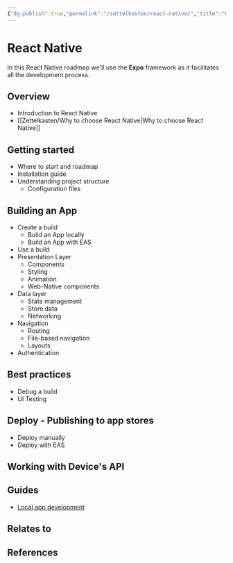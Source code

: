 ```yaml
---
{"dg-publish":true,"permalink":"/zettelkasten/react-native/","title":"React Native","tags":["status/todo","core/tech/languages/javascript"],"noteIcon":"","created":"2023-11-09T10:32:34.350+00:00"}
---
```



# React Native

In this React Native roadmap we'll use the **Expo** framework as it facilitates all the development process.
## Overview
- Introduction to React Native
- [[Zettelkasten/Why to choose React Native\|Why to choose React Native]]

## Getting started

- Where to start and roadmap
- Installation guide
- Understanding project structure
	- Configuration files

## Building an App
- Create a build
	- Build an App locally
	- Build an App with EAS
- Use a build
- Presentation Layer
	- Components
	- Styling
	- Animation
	- Web-Native components
- Data layer
	- State management
	- Store data
	- Networking
- Navigation
	- Routing
	- File-based navigation
	- Layouts
- Authentication

## Best practices
- Debug a build
- UI Testing


## Deploy - Publishing to app stores
- Deploy manually
- Deploy with EAS


## Working with Device's API

## Guides
- [Local app development](https://docs.expo.dev/guides/local-app-development/)


## Relates to
## References
